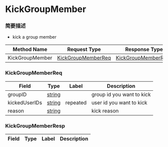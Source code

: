 # KickGroupMember

### 简要描述

- kick a group member

| Method Name | Request Type | Response Type |
| ----------- | ------------ | ------------- |
| KickGroupMember | [KickGroupMemberReq](#openim.sdk.group.KickGroupMemberReq) | [KickGroupMemberResp](#openim.sdk.group.KickGroupMemberResp) |

### KickGroupMemberReq
| Field | Type | Label | Description |
| ----- | ---- | ----- | ----------- |
| groupID | [string](#string) |  | group id you want to kick |
| kickedUserIDs | [string](#string) | repeated | user id you want to kick |
| reason | [string](#string) |  | kick reason |


### KickGroupMemberResp
| Field | Type | Label | Description |
| ----- | ---- | ----- | ----------- |


